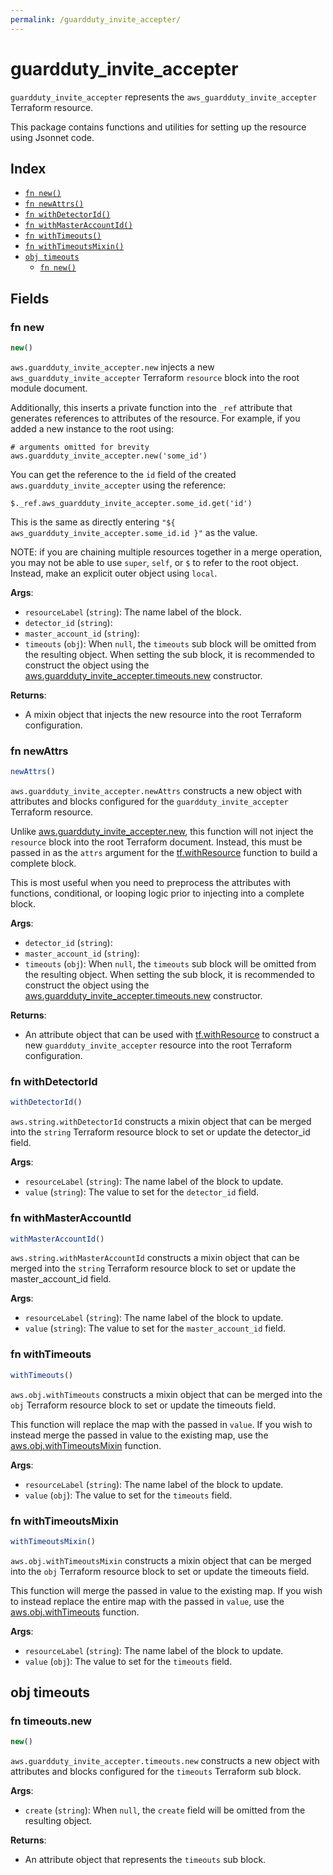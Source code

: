 ```yaml
---
permalink: /guardduty_invite_accepter/
---
```


# guardduty_invite_accepter

`guardduty_invite_accepter` represents the `aws_guardduty_invite_accepter` Terraform resource.



This package contains functions and utilities for setting up the resource using Jsonnet code.


## Index

* [`fn new()`](#fn-new)
* [`fn newAttrs()`](#fn-newattrs)
* [`fn withDetectorId()`](#fn-withdetectorid)
* [`fn withMasterAccountId()`](#fn-withmasteraccountid)
* [`fn withTimeouts()`](#fn-withtimeouts)
* [`fn withTimeoutsMixin()`](#fn-withtimeoutsmixin)
* [`obj timeouts`](#obj-timeouts)
  * [`fn new()`](#fn-timeoutsnew)

## Fields

### fn new

```ts
new()
```


`aws.guardduty_invite_accepter.new` injects a new `aws_guardduty_invite_accepter` Terraform `resource`
block into the root module document.

Additionally, this inserts a private function into the `_ref` attribute that generates references to attributes of the
resource. For example, if you added a new instance to the root using:

    # arguments omitted for brevity
    aws.guardduty_invite_accepter.new('some_id')

You can get the reference to the `id` field of the created `aws.guardduty_invite_accepter` using the reference:

    $._ref.aws_guardduty_invite_accepter.some_id.get('id')

This is the same as directly entering `"${ aws_guardduty_invite_accepter.some_id.id }"` as the value.

NOTE: if you are chaining multiple resources together in a merge operation, you may not be able to use `super`, `self`,
or `$` to refer to the root object. Instead, make an explicit outer object using `local`.

**Args**:
  - `resourceLabel` (`string`): The name label of the block.
  - `detector_id` (`string`): 
  - `master_account_id` (`string`): 
  - `timeouts` (`obj`):  When `null`, the `timeouts` sub block will be omitted from the resulting object. When setting the sub block, it is recommended to construct the object using the [aws.guardduty_invite_accepter.timeouts.new](#fn-timeoutsnew) constructor.

**Returns**:
- A mixin object that injects the new resource into the root Terraform configuration.


### fn newAttrs

```ts
newAttrs()
```


`aws.guardduty_invite_accepter.newAttrs` constructs a new object with attributes and blocks configured for the `guardduty_invite_accepter`
Terraform resource.

Unlike [aws.guardduty_invite_accepter.new](#fn-new), this function will not inject the `resource`
block into the root Terraform document. Instead, this must be passed in as the `attrs` argument for the
[tf.withResource](https://github.com/tf-libsonnet/core/tree/main/docs#fn-withresource) function to build a complete block.

This is most useful when you need to preprocess the attributes with functions, conditional, or looping logic prior to
injecting into a complete block.

**Args**:
  - `detector_id` (`string`): 
  - `master_account_id` (`string`): 
  - `timeouts` (`obj`):  When `null`, the `timeouts` sub block will be omitted from the resulting object. When setting the sub block, it is recommended to construct the object using the [aws.guardduty_invite_accepter.timeouts.new](#fn-timeoutsnew) constructor.

**Returns**:
  - An attribute object that can be used with [tf.withResource](https://github.com/tf-libsonnet/core/tree/main/docs#fn-withresource) to construct a new `guardduty_invite_accepter` resource into the root Terraform configuration.


### fn withDetectorId

```ts
withDetectorId()
```

`aws.string.withDetectorId` constructs a mixin object that can be merged into the `string`
Terraform resource block to set or update the detector_id field.



**Args**:
  - `resourceLabel` (`string`): The name label of the block to update.
  - `value` (`string`): The value to set for the `detector_id` field.


### fn withMasterAccountId

```ts
withMasterAccountId()
```

`aws.string.withMasterAccountId` constructs a mixin object that can be merged into the `string`
Terraform resource block to set or update the master_account_id field.



**Args**:
  - `resourceLabel` (`string`): The name label of the block to update.
  - `value` (`string`): The value to set for the `master_account_id` field.


### fn withTimeouts

```ts
withTimeouts()
```

`aws.obj.withTimeouts` constructs a mixin object that can be merged into the `obj`
Terraform resource block to set or update the timeouts field.

This function will replace the map with the passed in `value`. If you wish to instead merge the
passed in value to the existing map, use the [aws.obj.withTimeoutsMixin](TODO) function.

**Args**:
  - `resourceLabel` (`string`): The name label of the block to update.
  - `value` (`obj`): The value to set for the `timeouts` field.


### fn withTimeoutsMixin

```ts
withTimeoutsMixin()
```

`aws.obj.withTimeoutsMixin` constructs a mixin object that can be merged into the `obj`
Terraform resource block to set or update the timeouts field.

This function will merge the passed in value to the existing map. If you wish
to instead replace the entire map with the passed in `value`, use the [aws.obj.withTimeouts](TODO)
function.


**Args**:
  - `resourceLabel` (`string`): The name label of the block to update.
  - `value` (`obj`): The value to set for the `timeouts` field.


## obj timeouts



### fn timeouts.new

```ts
new()
```


`aws.guardduty_invite_accepter.timeouts.new` constructs a new object with attributes and blocks configured for the `timeouts`
Terraform sub block.



**Args**:
  - `create` (`string`):  When `null`, the `create` field will be omitted from the resulting object.

**Returns**:
  - An attribute object that represents the `timeouts` sub block.
